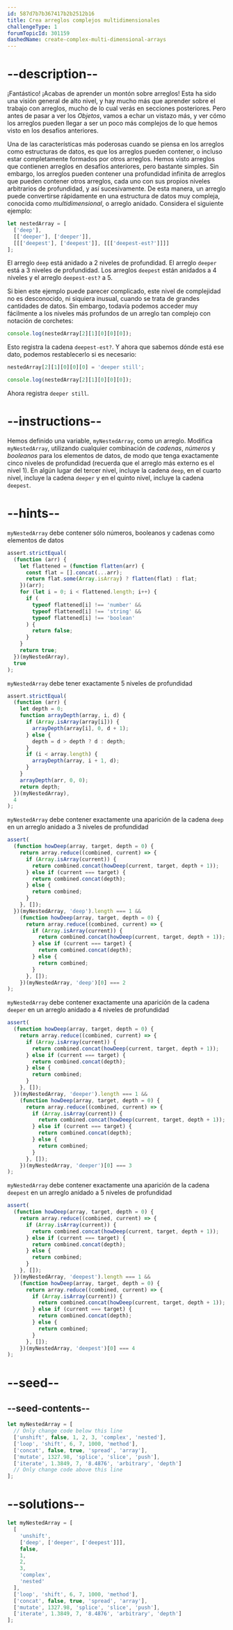 ```yaml
---
id: 587d7b7b367417b2b2512b16
title: Crea arreglos complejos multidimensionales
challengeType: 1
forumTopicId: 301159
dashedName: create-complex-multi-dimensional-arrays
---
```


# --description--

¡Fantástico! ¡Acabas de aprender un montón sobre arreglos! Esta ha sido una visión general de alto nivel, y hay mucho más que aprender sobre el trabajo con arreglos, mucho de lo cual verás en secciones posteriores. Pero antes de pasar a ver los <dfn>Objetos</dfn>, vamos a echar un vistazo más, y ver cómo los arreglos pueden llegar a ser un poco más complejos de lo que hemos visto en los desafíos anteriores.

Una de las características más poderosas cuando se piensa en los arreglos como estructuras de datos, es que los arreglos pueden contener, o incluso estar completamente formados por otros arreglos. Hemos visto arreglos que contienen arreglos en desafíos anteriores, pero bastante simples. Sin embargo, los arreglos pueden contener una profundidad infinita de arreglos que pueden contener otros arreglos, cada uno con sus propios niveles arbitrarios de profundidad, y así sucesivamente. De esta manera, un arreglo puede convertirse rápidamente en una estructura de datos muy compleja, conocida como <dfn>multidimensional</dfn>, o arreglo anidado. Considera el siguiente ejemplo:

```js
let nestedArray = [
  ['deep'],
  [['deeper'], ['deeper']],
  [[['deepest'], ['deepest']], [[['deepest-est?']]]]
];
```

El arreglo `deep` está anidado a 2 niveles de profundidad. El arreglo `deeper` está a 3 niveles de profundidad. Los arreglos `deepest` están anidados a 4 niveles y el arreglo `deepest-est?` a 5.

Si bien este ejemplo puede parecer complicado, este nivel de complejidad no es desconocido, ni siquiera inusual, cuando se trata de grandes cantidades de datos. Sin embargo, todavía podemos acceder muy fácilmente a los niveles más profundos de un arreglo tan complejo con notación de corchetes:

```js
console.log(nestedArray[2][1][0][0][0]);
```

Esto registra la cadena `deepest-est?`. Y ahora que sabemos dónde está ese dato, podemos restablecerlo si es necesario:

```js
nestedArray[2][1][0][0][0] = 'deeper still';

console.log(nestedArray[2][1][0][0][0]);
```

Ahora registra `deeper still`.

# --instructions--

Hemos definido una variable, `myNestedArray`, como un arreglo. Modifica `myNestedArray`, utilizando cualquier combinación de <dfn>cadenas</dfn>, <dfn>números</dfn> y <dfn>booleanos</dfn> para los elementos de datos, de modo que tenga exactamente cinco niveles de profundidad (recuerda que el arreglo más externo es el nivel 1). En algún lugar del tercer nivel, incluye la cadena `deep`, en el cuarto nivel, incluye la cadena `deeper` y en el quinto nivel, incluye la cadena `deepest`.

# --hints--

`myNestedArray` debe contener sólo números, booleanos y cadenas como elementos de datos

```js
assert.strictEqual(
  (function (arr) {
    let flattened = (function flatten(arr) {
      const flat = [].concat(...arr);
      return flat.some(Array.isArray) ? flatten(flat) : flat;
    })(arr);
    for (let i = 0; i < flattened.length; i++) {
      if (
        typeof flattened[i] !== 'number' &&
        typeof flattened[i] !== 'string' &&
        typeof flattened[i] !== 'boolean'
      ) {
        return false;
      }
    }
    return true;
  })(myNestedArray),
  true
);
```

`myNestedArray` debe tener exactamente 5 niveles de profundidad

```js
assert.strictEqual(
  (function (arr) {
    let depth = 0;
    function arrayDepth(array, i, d) {
      if (Array.isArray(array[i])) {
        arrayDepth(array[i], 0, d + 1);
      } else {
        depth = d > depth ? d : depth;
      }
      if (i < array.length) {
        arrayDepth(array, i + 1, d);
      }
    }
    arrayDepth(arr, 0, 0);
    return depth;
  })(myNestedArray),
  4
);
```

`myNestedArray` debe contener exactamente una aparición de la cadena `deep` en un arreglo anidado a 3 niveles de profundidad

```js
assert(
  (function howDeep(array, target, depth = 0) {
    return array.reduce((combined, current) => {
      if (Array.isArray(current)) {
        return combined.concat(howDeep(current, target, depth + 1));
      } else if (current === target) {
        return combined.concat(depth);
      } else {
        return combined;
      }
    }, []);
  })(myNestedArray, 'deep').length === 1 &&
    (function howDeep(array, target, depth = 0) {
      return array.reduce((combined, current) => {
        if (Array.isArray(current)) {
          return combined.concat(howDeep(current, target, depth + 1));
        } else if (current === target) {
          return combined.concat(depth);
        } else {
          return combined;
        }
      }, []);
    })(myNestedArray, 'deep')[0] === 2
);
```

`myNestedArray` debe contener exactamente una aparición de la cadena `deeper` en un arreglo anidado a 4 niveles de profundidad

```js
assert(
  (function howDeep(array, target, depth = 0) {
    return array.reduce((combined, current) => {
      if (Array.isArray(current)) {
        return combined.concat(howDeep(current, target, depth + 1));
      } else if (current === target) {
        return combined.concat(depth);
      } else {
        return combined;
      }
    }, []);
  })(myNestedArray, 'deeper').length === 1 &&
    (function howDeep(array, target, depth = 0) {
      return array.reduce((combined, current) => {
        if (Array.isArray(current)) {
          return combined.concat(howDeep(current, target, depth + 1));
        } else if (current === target) {
          return combined.concat(depth);
        } else {
          return combined;
        }
      }, []);
    })(myNestedArray, 'deeper')[0] === 3
);
```

`myNestedArray` debe contener exactamente una aparición de la cadena `deepest` en un arreglo anidado a 5 niveles de profundidad

```js
assert(
  (function howDeep(array, target, depth = 0) {
    return array.reduce((combined, current) => {
      if (Array.isArray(current)) {
        return combined.concat(howDeep(current, target, depth + 1));
      } else if (current === target) {
        return combined.concat(depth);
      } else {
        return combined;
      }
    }, []);
  })(myNestedArray, 'deepest').length === 1 &&
    (function howDeep(array, target, depth = 0) {
      return array.reduce((combined, current) => {
        if (Array.isArray(current)) {
          return combined.concat(howDeep(current, target, depth + 1));
        } else if (current === target) {
          return combined.concat(depth);
        } else {
          return combined;
        }
      }, []);
    })(myNestedArray, 'deepest')[0] === 4
);
```

# --seed--

## --seed-contents--

```js
let myNestedArray = [
  // Only change code below this line
  ['unshift', false, 1, 2, 3, 'complex', 'nested'],
  ['loop', 'shift', 6, 7, 1000, 'method'],
  ['concat', false, true, 'spread', 'array'],
  ['mutate', 1327.98, 'splice', 'slice', 'push'],
  ['iterate', 1.3849, 7, '8.4876', 'arbitrary', 'depth']
  // Only change code above this line
];
```

# --solutions--

```js
let myNestedArray = [
  [
    'unshift',
    ['deep', ['deeper', ['deepest']]],
    false,
    1,
    2,
    3,
    'complex',
    'nested'
  ],
  ['loop', 'shift', 6, 7, 1000, 'method'],
  ['concat', false, true, 'spread', 'array'],
  ['mutate', 1327.98, 'splice', 'slice', 'push'],
  ['iterate', 1.3849, 7, '8.4876', 'arbitrary', 'depth']
];
```
